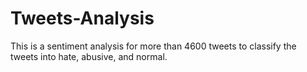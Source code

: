 # Tweets-Analysis
This is a sentiment analysis for more than 4600 tweets to classify the tweets into hate, abusive, and normal.
